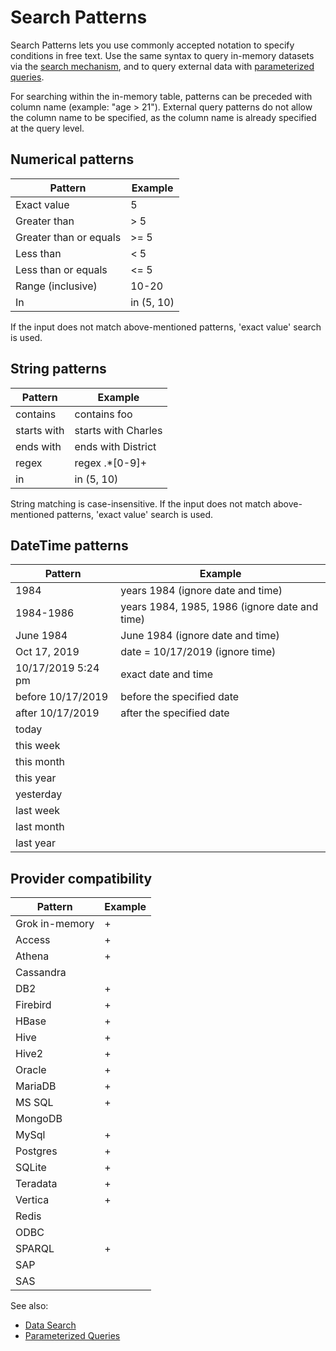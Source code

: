 <!-- TITLE: Search Patterns -->
<!-- SUBTITLE: -->

# Search Patterns

Search Patterns lets you use commonly accepted notation to specify conditions in free text. Use the same
syntax to query in-memory datasets via the [search mechanism](data-search.md), and to query external 
data with [parameterized queries](../entities/connect/parameterized-queries.md). 

For searching within the in-memory table, patterns can be preceded with column name 
(example: "age > 21"). External query patterns do not allow the column name to be specified, as 
the column name is already specified at the query level.

## Numerical patterns

| Pattern                | Example |
|------------------------|-------|
| Exact value            | 5     |
| Greater than           | > 5   | 
| Greater than or equals | >= 5  | 
| Less than              | < 5   |
| Less than or equals    | <= 5  |
| Range (inclusive)      | 10-20 |
| In                     | in (5, 10) |

If the input does not match above-mentioned patterns, 'exact value' search is used.

## String patterns

| Pattern                | Example |
|------------------------|----|
| contains               | contains foo | 
| starts with            | starts with Charles |
| ends with              | ends with District | 
| regex                  | regex .*\[0-9\]+ | 
| in                     | in (5, 10) |

String matching is case-insensitive.
If the input does not match above-mentioned patterns, 'exact value' search is used.

## DateTime patterns

| Pattern                | Example |
|------------------------|----|
| 1984                   | years 1984 (ignore date and time) | 
| 1984-1986              | years 1984, 1985, 1986 (ignore date and time)| 
| June 1984              | June 1984 (ignore date and time) | 
| Oct 17, 2019           | date = 10/17/2019 (ignore time) |
| 10/17/2019 5:24 pm     | exact date and time | 
| before 10/17/2019      | before the specified date |
| after 10/17/2019       | after the specified date |
| today                  |  |
| this week              |  |
| this month             |  |
| this year              |  |
| yesterday              |  |
| last week              |  |
| last month             |  |
| last year              |  |

## Provider compatibility

| Pattern                | Example |
|------------------------|---|
| Grok in-memory         | + |                 
| Access                 | + |                 
| Athena                 | + |   
| Cassandra              |   |      
| DB2                    | + |
| Firebird               | + |     
| HBase                  | + |  
| Hive                   | + | 
| Hive2                  | + |  
| Oracle                 | + |   
| MariaDB                | + |    
| MS SQL                 | + |   
| MongoDB                |   |    
| MySql                  | + |  
| Postgres               | + |     
| SQLite                 | + |   
| Teradata               | + |     
| Vertica                | + |    
| Redis                  |   |  
| ODBC                   |   | 
| SPARQL                 | + |   
| SAP                    |   |
| SAS                    |   |
 

See also:
  * [Data Search](data-search.md)
  * [Parameterized Queries](data-search.md)
